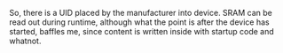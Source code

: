 So, there is a UID placed by the manufacturer into device.
SRAM can be read out during runtime, although what the point is after the device has started,
baffles me, since content is written inside with startup code and whatnot.

